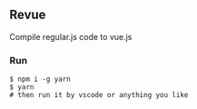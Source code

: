 ## Revue

Compile regular.js code to vue.js

### Run

```
$ npm i -g yarn
$ yarn
# then run it by vscode or anything you like
```
